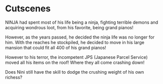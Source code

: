 # Cutscenes

NINJA had spent most of his life being a ninja, fighting terrible
demons and acquiring wondrous loot, from his favorite, being grand
pianos!

However, as the years passed, he decided the ninja life was no longer
for him. With the reaches he stockpiled, he decided to move in his
large mansion that could fit all 400 of his grand pianos!

However to his terror, the incompetent JPS (Japanese Parcel Service)
moved all his items on the roof! Where they all come crashing down!

Does Nini still have the skill to dodge the crushing weight of his own
richess?
